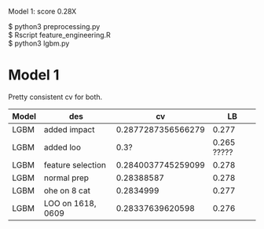 Model 1: score 0.28X

$ python3 preprocessing.py 
<br>
$ Rscript feature_engineering.R
<br>
$ python3 lgbm.py 

# Model 1 



Pretty consistent cv for both. 

Model | des| cv | LB |  
--- | --- | --- | --- 
LGBM | added impact | 0.2877287356566279  | 0.277
LGBM | added loo | 0.3? | 0.265 ?????
LGBM | feature selection |  0.2840037745259099 | 0.278
LGBM | normal prep | 0.28388587 | 0.278
LGBM | ohe on 8 cat |  0.2834999 | 0.277
LGBM | LOO on 1618, 0609 | 0.28337639620598 | 0.276

